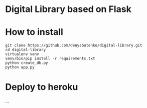 Digital Library based on Flask
================

# How to install

```
git clone https://github.com/denysbutenko/digital-library.git
cd digital-library
virtualenv venv
venv/bin/pip install -r requirements.txt
python create_db.py
python app.py
```

# Deploy to heroku
...
